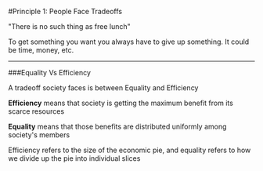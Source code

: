 #Principle 1: People Face Tradeoffs

"There is no such thing as free lunch"

To get something you want you always have to give up something. It could be time, money, etc.

***

###Equality Vs Efficiency

A tradeoff society faces is between Equality and Efficiency

**Efficiency** means that society is getting the maximum benefit from its scarce resources

**Equality** means that those benefits are distributed uniformly among society's members

Efficiency refers to the size of the economic pie, and equality refers to how we divide up the pie into individual slices
